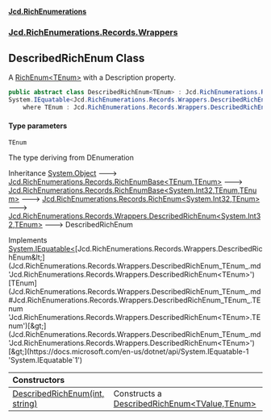 #### [Jcd.RichEnumerations](index.md 'index')
### [Jcd.RichEnumerations.Records.Wrappers](Jcd.RichEnumerations.Records.Wrappers.md 'Jcd.RichEnumerations.Records.Wrappers')

## DescribedRichEnum<TEnum> Class

A [RichEnum&lt;TEnum&gt;](Jcd.RichEnumerations.Records.RichEnum_TEnum_.md 'Jcd.RichEnumerations.Records.RichEnum<TEnum>') with a Description property.

```csharp
public abstract class DescribedRichEnum<TEnum> : Jcd.RichEnumerations.Records.Wrappers.DescribedRichEnum<int, TEnum>,
System.IEquatable<Jcd.RichEnumerations.Records.Wrappers.DescribedRichEnum<TEnum>>
    where TEnum : Jcd.RichEnumerations.Records.Wrappers.DescribedRichEnum<TEnum>
```
#### Type parameters

<a name='Jcd.RichEnumerations.Records.Wrappers.DescribedRichEnum_TEnum_.TEnum'></a>

`TEnum`

The type deriving from DEnumeration

Inheritance [System.Object](https://docs.microsoft.com/en-us/dotnet/api/System.Object 'System.Object') &#129106; [Jcd.RichEnumerations.Records.RichEnumBase&lt;](Jcd.RichEnumerations.Records.RichEnumBase_TEnumeration,TEnumeratedItem_.md 'Jcd.RichEnumerations.Records.RichEnumBase<TEnumeration,TEnumeratedItem>')[TEnum](Jcd.RichEnumerations.Records.Wrappers.DescribedRichEnum_TEnum_.md#Jcd.RichEnumerations.Records.Wrappers.DescribedRichEnum_TEnum_.TEnum 'Jcd.RichEnumerations.Records.Wrappers.DescribedRichEnum<TEnum>.TEnum')[,](Jcd.RichEnumerations.Records.RichEnumBase_TEnumeration,TEnumeratedItem_.md 'Jcd.RichEnumerations.Records.RichEnumBase<TEnumeration,TEnumeratedItem>')[TEnum](Jcd.RichEnumerations.Records.Wrappers.DescribedRichEnum_TEnum_.md#Jcd.RichEnumerations.Records.Wrappers.DescribedRichEnum_TEnum_.TEnum 'Jcd.RichEnumerations.Records.Wrappers.DescribedRichEnum<TEnum>.TEnum')[&gt;](Jcd.RichEnumerations.Records.RichEnumBase_TEnumeration,TEnumeratedItem_.md 'Jcd.RichEnumerations.Records.RichEnumBase<TEnumeration,TEnumeratedItem>') &#129106; [Jcd.RichEnumerations.Records.RichEnumBase&lt;](Jcd.RichEnumerations.Records.RichEnumBase_TValue,TEnumeration,TEnumeratedItem_.md 'Jcd.RichEnumerations.Records.RichEnumBase<TValue,TEnumeration,TEnumeratedItem>')[System.Int32](https://docs.microsoft.com/en-us/dotnet/api/System.Int32 'System.Int32')[,](Jcd.RichEnumerations.Records.RichEnumBase_TValue,TEnumeration,TEnumeratedItem_.md 'Jcd.RichEnumerations.Records.RichEnumBase<TValue,TEnumeration,TEnumeratedItem>')[TEnum](Jcd.RichEnumerations.Records.Wrappers.DescribedRichEnum_TEnum_.md#Jcd.RichEnumerations.Records.Wrappers.DescribedRichEnum_TEnum_.TEnum 'Jcd.RichEnumerations.Records.Wrappers.DescribedRichEnum<TEnum>.TEnum')[,](Jcd.RichEnumerations.Records.RichEnumBase_TValue,TEnumeration,TEnumeratedItem_.md 'Jcd.RichEnumerations.Records.RichEnumBase<TValue,TEnumeration,TEnumeratedItem>')[TEnum](Jcd.RichEnumerations.Records.Wrappers.DescribedRichEnum_TEnum_.md#Jcd.RichEnumerations.Records.Wrappers.DescribedRichEnum_TEnum_.TEnum 'Jcd.RichEnumerations.Records.Wrappers.DescribedRichEnum<TEnum>.TEnum')[&gt;](Jcd.RichEnumerations.Records.RichEnumBase_TValue,TEnumeration,TEnumeratedItem_.md 'Jcd.RichEnumerations.Records.RichEnumBase<TValue,TEnumeration,TEnumeratedItem>') &#129106; [Jcd.RichEnumerations.Records.RichEnum&lt;](Jcd.RichEnumerations.Records.RichEnum_TValue,TEnum_.md 'Jcd.RichEnumerations.Records.RichEnum<TValue,TEnum>')[System.Int32](https://docs.microsoft.com/en-us/dotnet/api/System.Int32 'System.Int32')[,](Jcd.RichEnumerations.Records.RichEnum_TValue,TEnum_.md 'Jcd.RichEnumerations.Records.RichEnum<TValue,TEnum>')[TEnum](Jcd.RichEnumerations.Records.Wrappers.DescribedRichEnum_TEnum_.md#Jcd.RichEnumerations.Records.Wrappers.DescribedRichEnum_TEnum_.TEnum 'Jcd.RichEnumerations.Records.Wrappers.DescribedRichEnum<TEnum>.TEnum')[&gt;](Jcd.RichEnumerations.Records.RichEnum_TValue,TEnum_.md 'Jcd.RichEnumerations.Records.RichEnum<TValue,TEnum>') &#129106; [Jcd.RichEnumerations.Records.Wrappers.DescribedRichEnum&lt;](Jcd.RichEnumerations.Records.Wrappers.DescribedRichEnum_TValue,TEnum_.md 'Jcd.RichEnumerations.Records.Wrappers.DescribedRichEnum<TValue,TEnum>')[System.Int32](https://docs.microsoft.com/en-us/dotnet/api/System.Int32 'System.Int32')[,](Jcd.RichEnumerations.Records.Wrappers.DescribedRichEnum_TValue,TEnum_.md 'Jcd.RichEnumerations.Records.Wrappers.DescribedRichEnum<TValue,TEnum>')[TEnum](Jcd.RichEnumerations.Records.Wrappers.DescribedRichEnum_TEnum_.md#Jcd.RichEnumerations.Records.Wrappers.DescribedRichEnum_TEnum_.TEnum 'Jcd.RichEnumerations.Records.Wrappers.DescribedRichEnum<TEnum>.TEnum')[&gt;](Jcd.RichEnumerations.Records.Wrappers.DescribedRichEnum_TValue,TEnum_.md 'Jcd.RichEnumerations.Records.Wrappers.DescribedRichEnum<TValue,TEnum>') &#129106; DescribedRichEnum<TEnum>

Implements [System.IEquatable&lt;](https://docs.microsoft.com/en-us/dotnet/api/System.IEquatable-1 'System.IEquatable`1')[Jcd.RichEnumerations.Records.Wrappers.DescribedRichEnum&lt;](Jcd.RichEnumerations.Records.Wrappers.DescribedRichEnum_TEnum_.md 'Jcd.RichEnumerations.Records.Wrappers.DescribedRichEnum<TEnum>')[TEnum](Jcd.RichEnumerations.Records.Wrappers.DescribedRichEnum_TEnum_.md#Jcd.RichEnumerations.Records.Wrappers.DescribedRichEnum_TEnum_.TEnum 'Jcd.RichEnumerations.Records.Wrappers.DescribedRichEnum<TEnum>.TEnum')[&gt;](Jcd.RichEnumerations.Records.Wrappers.DescribedRichEnum_TEnum_.md 'Jcd.RichEnumerations.Records.Wrappers.DescribedRichEnum<TEnum>')[&gt;](https://docs.microsoft.com/en-us/dotnet/api/System.IEquatable-1 'System.IEquatable`1')

| Constructors | |
| :--- | :--- |
| [DescribedRichEnum(int, string)](Jcd.RichEnumerations.Records.Wrappers.DescribedRichEnum_TEnum_.DescribedRichEnum(int,string).md 'Jcd.RichEnumerations.Records.Wrappers.DescribedRichEnum<TEnum>.DescribedRichEnum(int, string)') | Constructs a [DescribedRichEnum&lt;TValue,TEnum&gt;](Jcd.RichEnumerations.Records.Wrappers.DescribedRichEnum_TValue,TEnum_.md 'Jcd.RichEnumerations.Records.Wrappers.DescribedRichEnum<TValue,TEnum>') |
